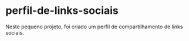 # perfil-de-links-sociais
 Neste pequeno projeto, foi criado um perfil de compartilhamento de links sociais.
